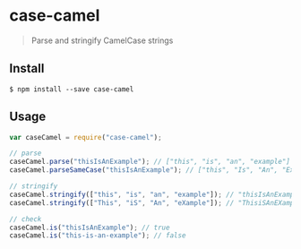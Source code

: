 case-camel
==============
> Parse and stringify CamelCase strings

Install
--------------
```
$ npm install --save case-camel
```

Usage
--------------
```js
var caseCamel = require("case-camel");

// parse
caseCamel.parse("thisIsAnExample"); // ["this", "is", "an", "example"]
caseCamel.parseSameCase("thisIsAnExample"); // ["this", "Is", "An", "Example"]

// stringify
caseCamel.stringify(["this", "is", "an", "example"]); // "thisIsAnExample"
caseCamel.stringify(["This", "iS", "An", "eXample"]); // "ThisiSAnEXample"

// check
caseCamel.is("thisIsAnExample"); // true
caseCamel.is("this-is-an-example"); // false
```
